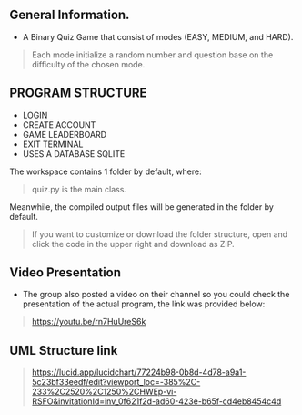 ## General Information.
- A Binary Quiz Game that consist of modes (EASY, MEDIUM, and HARD).

> Each mode initialize a random number and question base on the difficulty of the chosen mode.

## PROGRAM STRUCTURE
- LOGIN
- CREATE ACCOUNT
- GAME LEADERBOARD
- EXIT TERMINAL
- USES A DATABASE SQLITE

The workspace contains 1 folder by default, where:
> quiz.py is the main class.

Meanwhile, the compiled output files will be generated in the folder by default.

> If you want to customize or download the folder structure, open and click the code in the upper right and download as ZIP.

## Video Presentation

- The group also posted a video on their channel so you could check the presentation of the actual program, the link was provided below:
> https://youtu.be/rn7HuUreS6k

## UML Structure link

> https://lucid.app/lucidchart/77224b98-0b8d-4d78-a9a1-5c23bf33eedf/edit?viewport_loc=-385%2C-233%2C2520%2C1250%2CHWEp-vi-RSFO&invitationId=inv_0f621f2d-ad60-423e-b65f-cd4eb8454c4d
